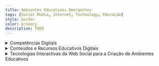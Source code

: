 ```yaml
---
title: Ambientes Educativos Emergentes
tags: [Social Media, Internet, Technology, Educação]
style: border
color: primary
description: TODO
---
```




<details>

<summary> Competências Digitais </summary>
<br>

<h4>A importância das competências digitais na educação</h4>
<br>
<p>
O documento destaca a crescente relevância das competências digitais na educação, essenciais para preparar cidadãos e profissionais para um mundo em que o digital desempenha um papel central. Argumenta que as escolas são o espaço ideal para desenvolver estas competências desde cedo, promovendo não apenas o domínio de ferramentas tecnológicas, mas também uma abordagem crítica e ética ao seu uso. 
O foco está na necessidade de capacitar professores e estudantes para utilizarem as tecnologias digitais de forma a enriquecer o processo educativo e promover uma aprendizagem inclusiva, inovadora e eficaz. Entre os desafios discutidos incluem-se a rápida evolução tecnológica, a necessidade de formação contínua para os professores e a adaptação das estratégias pedagógicas às necessidades dos estudantes. O documento sugere a adoção de referenciais de competências digitais, como o DigCompEdu, para orientar professores e alunos no uso crítico e inovador do digital.
</p>

<p>Pontos Principais:</p>
<ul>
    <li>
    <p>Definição e Relevância das Competências Digitais: A integração do digital em todas as áreas da vida, trabalho e educação requer que os cidadãos estejam preparados para serem críticos, criativos e colaborativos num mundo digital.</p>
    </li>
    <li>
    <p>Escola como Espaço de Capacitação: As escolas devem ser o local onde as competências digitais são introduzidas e desenvolvidas. Professores e estudantes precisam de habilidades que vão além do uso instrumental de tecnologias, incluindo análise crítica e inovação.</p>
    </li>
    <li>
    <p>Desafios para os Professores: Enfrentar a constante evolução tecnológica, integrar estratégias pedagógicas inovadoras e superar desigualdades no acesso às tecnologias por parte dos estudantes.</p>
    </li>
    <li>
    <p>DigCompEdu como Referencial: Este framework organiza as competências digitais docentes em seis áreas, promovendo a integração eficaz de tecnologias nos processos educativos. Ferramentas como o DigCompEdu CheckIn ajudam os professores a avaliar e melhorar as suas competências.</p>
    </li>
    <li>
    <p>Boas Práticas na Educação Digital: Encorajar o uso de ferramentas digitais para promover colaboração, criatividade e resolução de problemas, criando ecossistemas educativos eficazes.</p>
    </li>
    <li>
    <p>Adaptação às Necessidades dos Estudantes: Os professores devem ser flexíveis e sensíveis às realidades dos alunos, garantindo inclusão e acesso no uso das tecnologias.</p>
    </li>
</ul>

</details>

<details>

<summary> Conteúdos e Recursos Educativos Digitais </summary>
<br>
<h4>Integrando Tecnologias e Práticas Pedagógicas </h4>
<br>
<p>
O documento aborda a integração de tecnologias digitais nas práticas pedagógicas, destacando a importância de associar conteúdos educativos e ferramentas digitais para promover uma aprendizagem mais significativa e adaptada às necessidades do século XXI. A ideia central é que o uso de tecnologias não deve ser apenas suporte, mas um elemento ativo que transforma os processos de ensino e aprendizagem, promovendo metodologias ativas e construtivistas.

Enfatiza-se o papel do professor como mediador e guia, responsável por selecionar estratégias adequadas às necessidades dos alunos, avaliar criticamente os recursos disponíveis e fomentar a colaboração e a criação de conhecimento. O texto também explora a noção de "produtilizadores" ou "makers", indicando que professores e estudantes devem não só consumir recursos, mas também participar ativamente na produção de conteúdos digitais.
</p>

<ul>
  <li>
    <p>Integração de Tecnologias na Educação: O digital deve ser mais do que um suporte, transformando práticas pedagógicas e criando ambientes de aprendizagem enriquecidos.</p>
  </li>
  <li>
    <p>Papel do Professor: O docente é um mediador, responsável por guiar os alunos, selecionar estratégias, avaliar recursos digitais e criar experiências de aprendizagem colaborativa e crítica.</p>
  </li>
  <li>
    <p>Aprendizagem Ativa e Construtivista: Tecnologias devem fomentar o envolvimento dos estudantes na construção do conhecimento, ampliando a aprendizagem para além da sala de aula.</p>
  </li>
  <li>
    <p>Utilização Crítica de Recursos Digitais: Professores e alunos devem avaliar e validar os recursos digitais, garantindo qualidade e relevância pedagógica.</p>
  </li>
  <li>
    <p>Cultura Maker e Produtilizadores: Professores e estudantes devem participar ativamente na criação de conteúdos digitais, promovendo uma cultura participativa e colaborativa.</p>
  </li>
  <li>
    <p>Personalização da Aprendizagem: Recursos digitais devem permitir a personalização, adaptando-se ao ritmo, às necessidades e aos interesses dos alunos.</p>
  </li>
  <li>
    <p>Educação como Ecossistema Digital: A educação deve ser concebida como um ecossistema digital aberto, promovendo colaboração, conectividade e aprendizagem contínua.</p>
  </li>
</ul>

 <h4>Prós e Contras do Uso de Realidade Virtual na Sala de Aula</h4>
    <p>A realidade virtual (RV) é uma ferramenta inovadora que pode transformar a educação, oferecendo experiências imersivas e interativas. No entanto, o seu uso na sala de aula apresenta vantagens e desafios que devem ser cuidadosamente avaliados.</p>

 <li>
    <p>Prós</p>
    <ul>
      <li>
        <p>Experiências Imersivas e Engajantes: A RV permite aos alunos explorar ambientes inacessíveis no mundo real, como viagens ao passado ou simulações científicas. A interação imersiva aumenta a motivação e o interesse dos alunos.</p>
      </li>
      <li>
        <p>Aprendizagem Prática e Contextualizada: Proporciona simulações seguras para aprender habilidades práticas, como cirurgias ou operações técnicas, sem riscos reais. Facilita a aplicação de conhecimentos em cenários concretos.</p>
      </li>
      <li>
        <p>Inclusão de Estilos de Aprendizagem Diversos: Atende a diferentes estilos de aprendizagem, beneficiando especialmente alunos que preferem estímulos visuais e experiências interativas.</p>
      </li>
      <li>
        <p>Desenvolvimento de Competências do Século XXI: Promove competências como colaboração, resolução de problemas e pensamento crítico através de cenários virtuais.</p>
      </li>
    </ul>
  </li>

  <li>
    <p>Contras</p>
    <ul>
      <li>
        <p>Custos Elevados: A implementação de tecnologia de RV, incluindo equipamentos e conteúdos, pode ser dispendiosa, dificultando a sua adoção por escolas com recursos limitados.</p>
      </li>
      <li>
        <p>Acessibilidade e Inclusão: Nem todos os alunos têm as mesmas condições físicas ou sensoriais para utilizar os equipamentos de RV, levantando questões de equidade.</p>
      </li>
      <li>
        <p>Dependência Tecnológica: Problemas técnicos, como falhas de software ou hardware, podem interromper o processo de aprendizagem. Além disso, os professores precisam de formação específica para utilizar estas ferramentas.</p>
      </li>
      <li>
        <p>Riscos de Saúde e Bem-Estar: O uso prolongado pode causar cansaço visual, tonturas ou náuseas. A imersão excessiva também pode levar à desconexão com o ambiente real.</p>
      </li>
      <li>
        <p>Qualidade e Adequação dos Conteúdos: Ainda existem limitações no desenvolvimento de conteúdos educativos alinhados aos currículos e de alta qualidade.</p>
      </li>
    </ul>
  </li>

  <p>A realidade virtual tem um enorme potencial para transformar a educação, oferecendo experiências inovadoras e práticas. No entanto, a sua implementação exige um planeamento cuidadoso para garantir acessibilidade, formação adequada e equilíbrio entre tecnologia e pedagogia. Com a superação dos desafios, a RV pode tornar-se uma poderosa aliada na preparação dos alunos para o futuro.</p>

</details>


<details>

<summary> Tecnologias Interactivas da Web Social para a Criação de Ambientes Educativos </summary>

<br>
<h4>Potencialidades do Software Social na Educação </h4>
<br>
<p>
O documento explora como o software social e as redes sociais podem transformar a educação, promovendo aprendizagens ativas, colaborativas e conectadas. Ressalta-se que estas ferramentas, amplamente utilizadas pelos estudantes em contextos informais, têm o potencial de ser integradas ao ambiente educativo, promovendo a construção de comunidades virtuais de aprendizagem. Através de aplicações práticas, as redes sociais podem motivar alunos, facilitar a partilha de ideias e desenvolver competências essenciais para o século XXI, como comunicação, colaboração e pensamento crítico.

Apesar dos benefícios, o texto também destaca os desafios associados ao uso educativo de redes sociais, como questões de segurança digital, privacidade e ética. Para aproveitar o potencial dessas ferramentas, professores devem adotar práticas pedagógicas que utilizem o digital de forma responsável, estruturada e reflexiva, integrando tecnologias familiares aos estudantes para enriquecer o processo educativo.
</p>

<ul>
  <li>
    <p>Potencialidades das Redes e Software Social</p>
    <ul>
      <li>
        <p>Promoção de Aprendizagens Ativas: As redes sociais facilitam a participação ativa dos alunos, tornando o aprendizado mais dinâmico e colaborativo.</p>
      </li>
      <li>
        <p>Construção de Comunidades Virtuais de Aprendizagem: Estas ferramentas criam espaços para debates, partilha de ideias e construção coletiva de conhecimento.</p>
      </li>
      <li>
        <p>Conexão e Diversidade: Permitem interações síncronas e assíncronas entre pessoas de diferentes origens culturais, enriquecendo o processo educativo.</p>
      </li>
      <li>
        <p>Motivação e Engajamento: Recursos familiares aos alunos aumentam a motivação, tornando as atividades educativas mais atrativas.</p>
      </li>
      <li>
        <p>Desenvolvimento de Competências do Século XXI: Ferramentas digitais promovem comunicação, pensamento crítico e colaboração em ambientes educacionais.</p>
      </li>
    </ul>
  </li>

  <li>
    <p>Desafios no Uso Educativo</p>
    <ul>
      <li>
        <p>Segurança e Privacidade: Professores devem orientar os alunos sobre práticas seguras e responsáveis nas interações online.</p>
      </li>
      <li>
        <p>Dependência Digital: O uso excessivo de redes sociais pode gerar distrações e reduzir a capacidade de foco dos alunos.</p>
      </li>
      <li>
        <p>Planeamento e Avaliação: É necessário integrar as redes sociais de forma estratégica, alinhando os objetivos pedagógicos às práticas digitais.</p>
      </li>
    </ul>
  </li>

  <li>
    <p>Recomendações para Professores</p>
    <ul>
      <li>
        <p>Planeamento Pedagógico: Estruturar atividades que utilizem redes sociais de forma crítica e significativa.</p>
      </li>
      <li>
        <p>Orientação Ética: Promover cidadania digital, respeito pela diversidade e avaliação de fontes de informação.</p>
      </li>
      <li>
        <p>Desenvolvimento de Competências: Capacitar os alunos para usar ferramentas digitais como parte de sua formação académica e futura carreira.</p>
      </li>
    </ul>
  </li>
</ul>

</details>

